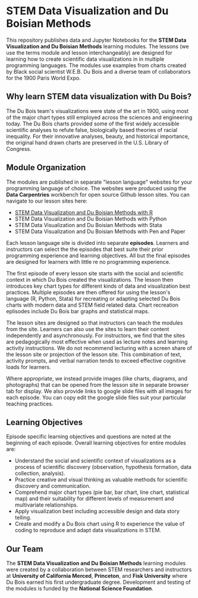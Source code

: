 # STEM Data Visualization and Du Boisian Methods

This repository publishes data and Jupyter Notebooks for the **STEM Data Visualization 
and Du Boisian Methods** learning modules. The lessons (we use the terms module 
and lesson interchangeably) are designed for learning how 
to create scientific data visualizations in in multiple programming languages.
The modules use examples from charts created by Black social scientist W.E.B. 
Du Bois and a diverse team of collaborators for the 1900 Paris World Expo.

## Why learn STEM data visualization with Du Bois?

The Du Bois team's visualizations were state of the art in 1900, using most of
the major chart types still employed across the sciences and engineering today.
The Du Bois charts provided some of the first widely accessible scientific 
analyses to refute false, biologically based theories of racial inequality. For
their innovative analyses, beauty, and historical importance, the original 
hand drawn charts are preserved in the U.S. Library of Congress.

## Module Organization

The modules are published in separate "lesson language" websites for your programming language of
choice. The websites were produced using the **Data Carpentries** workbench for
open source Github lesson sites. You can navigate to our lesson sites here:
* [STEM Data Visualization and Du Boisian Methods with R](https://carpentries-incubator.github.io/R-Data-Viz-with-Du-Bois/)
* STEM Data Visualization and Du Boisian Methods with Python
* STEM Data Visualization and Du Boisian Methods with Stata
* STEM Data Visualization and Du Boisian Methods with Pen and Paper

Each lesson language site is divided into separate **episodes**. Learners and instructors
can select the the episodes that best suite their prior programming experience and
learning objectives. All but the final episodes are designed for learners with little
re no programming experience.

The first episode of every lesson site starts with the social and scientific context
in which Du Bois created the visualizations. The lesson then introduces
key chart types for different kinds of data and visualization best practices. 
Multiple episodes are then offered for using the lesson's language (R, Python, Stata) 
for recreating or adapting selected Du Bois charts with modern data and STEM field related
data. Chart recreation eplisodes include Du Bois bar graphs and statistical maps.

The lesson sites are designed so that instructors can teach the modules
from the site. Learners can also use the sites to learn their content independently
and asynchronously. For instructors, we find that the sites are pedagogically
most effective when used as lecture notes and learning activity instructions. We do not
recommend lecturing with a screen share of the lesson site or projection of the lesson site.
This combination of text, activity prompts, and verbal narration tends to exceed effective
cognitive loads for learners.

Where appropriate, we instead provide images (like charts, diagrams, and photographs)
that can be opened from the lesson site in separate browser tab for display. We also
provide links to google slide files with all images for each episode. You can copy
edit the google slide files suit your particular teaching practices.

## Learning Objectives

Episode specific learning objectives and questions are noted at the beginning of each
episode. Overall learning objectives for entire modules are:
* Understand the social and scientific context of visualizations as a process of
scientific discovery (observation, hypothesis formation, data collection, analysis).
* Practice creative and visual thinking as valuable methods for scientific
discovery and communication.
* Comprehend major chart types (pie bar, bar chart, line chart, statistical map)
and their suitability for different levels of measurement and multivariate
relationships.
* Apply visualization best including accessible design and data story telling.
* Create and modify a Du Bois chart using R to experience the value of coding
to reproduce and adapt data visualizations in STEM.

## Our Team

The **STEM Data Visualization and Du Boisian Methods** learning modules were created by
a collaboration between STEM researchers and instructors at **University of California 
Merced**, **Princeton**, and **Fisk University** where Du Bois earned his first 
undergraduate degree. Development and testing of the modules is funded by the 
**National Science Foundation**.
